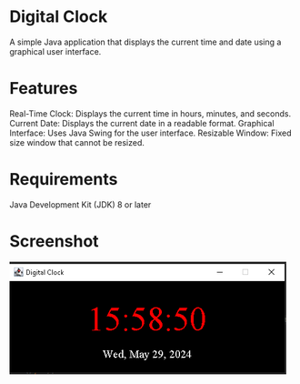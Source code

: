 # Digital Clock
A simple Java application that displays the current time and date using a graphical user interface.

# Features
Real-Time Clock: Displays the current time in hours, minutes, and seconds.
Current Date: Displays the current date in a readable format.
Graphical Interface: Uses Java Swing for the user interface.
Resizable Window: Fixed size window that cannot be resized.

# Requirements
Java Development Kit (JDK) 8 or later

# Screenshot
![](https://github.com/FatemahNur/DigitalClock/blob/master/2024-05-29.png)
